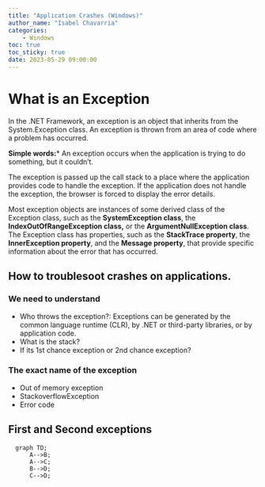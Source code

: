 ```yaml
---
title: "Application Crashes (Windows)"
author_name: "Isabel Chavarria"
categories:
    - Windows
toc: true
toc_sticky: true
date: 2023-05-29 09:00:00
---
```


# What is an Exception

In the .NET Framework, an exception is an object that inherits from the System.Exception class. An exception is thrown from an area of code where a problem has occurred. 

**Simple words:*** An exception occurs when the application is trying to do something, but it couldn’t.

The exception is passed up the call stack to a place where the application provides code to handle the exception. If the application does not handle the exception, the browser is forced to display the error details.

Most exception objects are instances of some derived class of the Exception class, such as the **SystemException class**, the **IndexOutOfRangeException class,** or the **ArgumentNullException class**. 
The Exception class has properties, such as the **StackTrace property**, the **InnerException property**, and the **Message property**, that provide specific information about the error that has occurred.

## How to troublesoot crashes on applications. 

### We need to understand

- Who throws the exception?: Exceptions can be generated by the common language runtime (CLR), by .NET or third-party libraries, or by application code.
- What is the stack?
- If its 1st chance exception or 2nd chance exception?


### The exact name of the exception

 - Out of memory exception
 - StackoverflowException
 - Error code

## First and Second exceptions

```mermaid
  graph TD;
      A-->B;
      A-->C;
      B-->D;
      C-->D;
```



